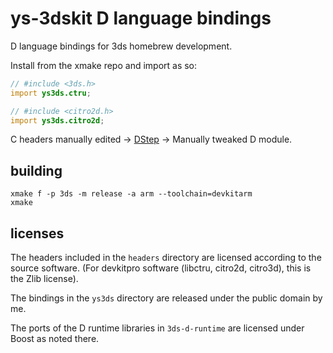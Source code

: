 # ys-3dskit D language bindings

D language bindings for 3ds homebrew development.

Install from the xmake repo and import as so:

```d
// #include <3ds.h>
import ys3ds.ctru;

// #include <citro2d.h>
import ys3ds.citro2d;
```

C headers manually edited -> [DStep](https://github.com/jacob-carlborg/dstep) -> Manually tweaked D module.


## building

```
xmake f -p 3ds -m release -a arm --toolchain=devkitarm
xmake
```

## licenses

The headers included in the `headers` directory are licensed according to the source software.
(For devkitpro software (libctru, citro2d, citro3d), this is the Zlib license).

The bindings in the `ys3ds` directory are released under the public domain by me.

The ports of the D runtime libraries in `3ds-d-runtime` are licensed under Boost as noted there.
